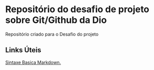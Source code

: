 # Repositório do desafio de projeto sobre Git/Github da Dio
Repositório criado para o Desafio do projeto

## Links Úteis
[Sintaxe Basica Markdown.](https://www.markdownguide.org/basic-syntax/)
